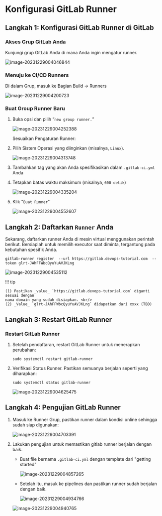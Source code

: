 # Konfigurasi GitLab Runner

## Langkah 1: Konfigurasi GitLab Runner di GitLab

### **Akses Grup GitLab Anda**

   Kunjungi grup GitLab Anda di mana Anda ingin mengatur runner.

   ![image-20231229004046844](assets/image-20231229004046844.png)

### **Menuju ke CI/CD Runners**

   Di dalam Grup, masuk ke Bagian Build -> Runners

   ![image-20231229004200723](assets/image-20231229004200723.png)

### **Buat Group Runner Baru**

   1. Buka opsi dan pilih “`new group runner.`”

      ![image-20231229004252388](assets/image-20231229004252388.png)

      Sesuaikan Pengaturan Runner:

   2. Pilih Sistem Operasi yang diinginkan (misalnya, `Linux`).

      ![image-20231229004313748](assets/image-20231229004313748.png)

   3. Tambahkan tag yang akan Anda spesifikasikan dalam `.gitlab-ci.yml` Anda

   4. Tetapkan batas waktu maksimum (misalnya, `600 detik`)

      ![image-20231229004335204](assets/image-20231229004335204.png)

   5. Klik "`Buat Runner`"

      ![image-20231229004552607](assets/image-20231229004552607.png)

## Langkah 2: Daftarkan `Runner` Anda

  Sekarang, daftarkan runner Anda di mesin virtual menggunakan perintah berikut. Bersiaplah untuk memilih executor saat diminta, tergantung pada kebutuhan spesifik Anda.

  ```
  gitlab-runner register  --url https://gitlab.devops-tutorial.com  --token glrt-JAhFFWbcQyuYuAVJKLng
  ```

  ![image-20231229004535112](assets/image-20231229004535112.png)

!!! tip

    (1) Pastikan _value_ `https://gitlab.devops-tutorial.com` diganti sesuai dengan
    nama domain yang sudah disiapkan. <br/>
    (2) _Value_ `glrt-JAhFFWbcQyuYuAVJKLng` didapatkan dari xxxx (TBD)

## Langkah 3: Restart GitLab Runner

### Restart GitLab Runner

   1. Setelah pendaftaran, restart GitLab Runner untuk menerapkan perubahan:

      ```
      sudo systemctl restart gitlab-runner
      ```

   2. Verifikasi Status Runner. Pastikan semuanya berjalan seperti yang diharapkan:

      ```
      sudo systemctl status gitlab-runner
      ```

      ![image-20231229004625475](assets/image-20231229004625475.png)

## Langkah 4: Pengujian GitLab Runner

   1. Masuk ke Runner Grup, pastikan runner dalam kondisi online sehingga sudah siap digunakan:

      ![image-20231229004703391](assets/image-20231229004703391.png)

   2. Lakukan pengujian untuk memastikan gitlab runner berjalan dengan baik.

      * Buat file bernama `.gitlab-ci.yml` dengan template dari "getting started"

        ![image-20231229004857265](assets/image-20231229004857265.png)

      * Setelah itu, masuk ke pipelines dan pastikan runner sudah berjalan dengan baik.

        ![image-20231229004934766](assets/image-20231229004934766.png)

      ![image-20231229004940765](assets/image-20231229004940765.png)
